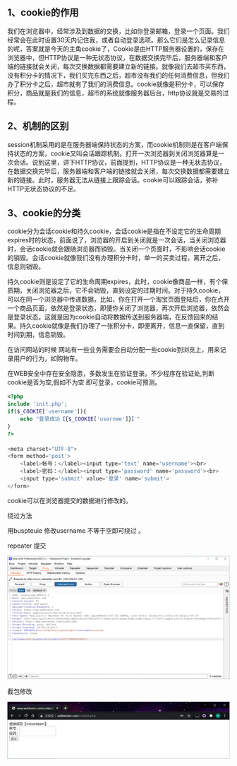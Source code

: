 ## 1、cookie的作用

我们在浏览器中，经常涉及到数据的交换，比如你登录邮箱，登录一个页面。我们经常会在此时设置30天内记住我，或者自动登录选项。那么它们是怎么记录信息的呢，答案就是今天的主角cookie了，Cookie是由HTTP服务器设置的，保存在浏览器中，但HTTP协议是一种无状态协议，在数据交换完毕后，服务器端和客户端的链接就会关闭，每次交换数据都需要建立新的链接。就像我们去超市买东西，没有积分卡的情况下，我们买完东西之后，超市没有我们的任何消费信息，但我们办了积分卡之后，超市就有了我们的消费信息。cookie就像是积分卡，可以保存积分，商品就是我们的信息，超市的系统就像服务器后台，http协议就是交易的过程。

## 2、机制的区别

session机制采用的是在服务器端保持状态的方案，而cookie机制则是在客户端保持状态的方案，cookie又叫会话跟踪机制。打开一次浏览器到关闭浏览器算是一次会话。说到这里，讲下HTTP协议，前面提到，HTTP协议是一种无状态协议，在数据交换完毕后，服务器端和客户端的链接就会关闭，每次交换数据都需要建立新的链接。此时，服务器无法从链接上跟踪会话。cookie可以跟踪会话，弥补HTTP无状态协议的不足。

## 3、cookie的分类

cookie分为会话cookie和持久cookie，会话cookie是指在不设定它的生命周期expires时的状态，前面说了，浏览器的开启到关闭就是一次会话，当关闭浏览器时，会话cookie就会跟随浏览器而销毁。当关闭一个页面时，不影响会话cookie的销毁。会话cookie就像我们没有办理积分卡时，单一的买卖过程，离开之后，信息则销毁。

持久cookie则是设定了它的生命周期expires，此时，cookie像商品一样，有个保质期，关闭浏览器之后，它不会销毁，直到设定的过期时间。对于持久cookie，可以在同一个浏览器中传递数据，比如，你在打开一个淘宝页面登陆后，你在点开一个商品页面，依然是登录状态，即便你关闭了浏览器，再次开启浏览器，依然会是登录状态。这就是因为cookie自动将数据传送到服务器端，在反馈回来的结果。持久cookie就像是我们办理了一张积分卡，即便离开，信息一直保留，直到时间到期，信息销毁。

在访问网站的时候 网站有一些业务需要会自动分配一些cookie到浏览上，用来记录用户的行为，如购物车。

在WEB安全中存在安全隐患，多数发生在验证登录。不少程序在验证处,判断cookie是否为空,假如不为空 即可登录，cookie可预测。

```php
<?php
include 'init.php';
if($_COOKIE['username']){
	echo "登录成功【{$_COOKIE['usernme']}】"	
}
?>
    
<meta charset="UTF-8">
<form method='post'>
	<label>帐号：</label><input type='text' name='username'><br>
	<label>密码：</label><input type='password' name='password'><br>
	<input type='submit' value='登录' name='submit'>
</form>
```

cookie可以在浏览器提交的数据进行修改的。

绕过方法

用buspteuie 修改username 不等于空即可绕过 。

repeater 提交

![image-20210418005229636](../acess/image-20210418005229636.png) 

截包修改 

![image-20210418005258234](../acess/image-20210418005258234.png) 
